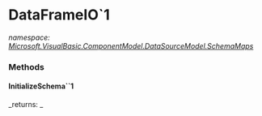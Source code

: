 ﻿
# DataFrameIO`1
_namespace: [Microsoft.VisualBasic.ComponentModel.DataSourceModel.SchemaMaps](N-Microsoft.VisualBasic.ComponentModel.DataSourceModel.SchemaMaps.md)_



### Methods

#### InitializeSchema``1

_returns: _



